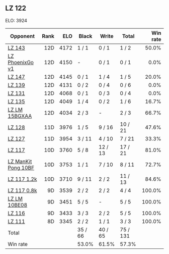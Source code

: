 ## LZ 122 ##

ELO: 3924

Opponent | Rank | ELO | Black | Write | Total | Win rate
---------|-----:|----:|-------|-------|-------|-------:
[LZ 143](LZ%20143.md) | 12D | 4172 | 1 / 1 | 0 / 1 | 1 / 2 | 50.0%
[LZ PhoenixGo v1](LZ%20PhoenixGo%20v1.md) | 12D | 4150 | - | 0 / 1 | 0 / 1 | 0.0%
[LZ 147](LZ%20147.md) | 12D | 4145 | 0 / 1 | 1 / 4 | 1 / 5 | 20.0%
[LZ 139](LZ%20139.md) | 12D | 4131 | 0 / 2 | 0 / 4 | 0 / 6 | 0.0%
[LZ 131](LZ%20131.md) | 12D | 4068 | 0 / 1 | 0 / 3 | 0 / 4 | 0.0%
[LZ 135](LZ%20135.md) | 12D | 4049 | 1 / 4 | 0 / 2 | 1 / 6 | 16.7%
[LZ LM 15BGXAA](LZ%20LM%2015BGXAA.md) | 12D | 4034 | 2 / 3 | - | 2 / 3 | 66.7%
[LZ 128](LZ%20128.md) | 11D | 3976 | 1 / 5 | 9 / 16 | 10 / 21 | 47.6%
[LZ 127](LZ%20127.md) | 11D | 3954 | 3 / 11 | 4 / 10 | 7 / 21 | 33.3%
[LZ 117](LZ%20117.md) | 10D | 3760 | 5 / 8 | 12 / 13 | 17 / 21 | 81.0%
[LZ ManKit Pong 10BF](LZ%20ManKit%20Pong%2010BF.md) | 10D | 3753 | 1 / 1 | 7 / 10 | 8 / 11 | 72.7%
[LZ 117 1.2k](LZ%20117%201.2k.md) | 10D | 3710 | 9 / 11 | 2 / 2 | 11 / 13 | 84.6%
[LZ 117 0.8k](LZ%20117%200.8k.md) | 9D | 3539 | 2 / 2 | 2 / 2 | 4 / 4 | 100.0%
[LZ LM 10BE08](LZ%20LM%2010BE08.md) | 9D | 3451 | 5 / 5 | - | 5 / 5 | 100.0%
[LZ 116](LZ%20116.md) | 9D | 3433 | 3 / 3 | 2 / 2 | 5 / 5 | 100.0%
[LZ 111](LZ%20111.md) | 8D | 3345 | 2 / 2 | 1 / 1 | 3 / 3 | 100.0%
Total | | | 35 / 66 | 40 / 65 | 75 / 131 | 
Win rate| | | 53.0% | 61.5% | 57.3% | 
